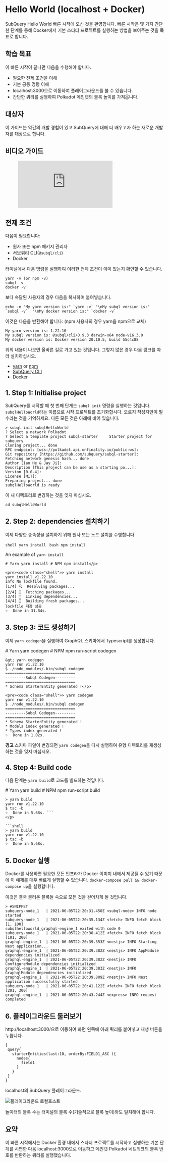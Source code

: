# Hello World (localhost + Docker)

SubQuery Hello World 빠른 시작에 오신 것을 환영합니다. 빠른 시작은 몇 가지 간단한 단계를 통해 Docker에서 기본 스타터 프로젝트를 실행하는 방법을 보여주는 것을 목표로 합니다.

## 학습 목표

이 빠른 시작이 끝나면 다음을 수행해야 합니다.

- 필요한 전제 조건을 이해
- 기본 공통 명령 이해
- localhost:3000으로 이동하여 플레이그라운드를 볼 수 있습니다.
- 간단한 쿼리를 실행하여 Polkadot 메인넷의 블록 높이를 가져옵니다.

## 대상자

이 가이드는 약간의 개발 경험이 있고 SubQuery에 대해 더 배우고자 하는 새로운 개발자를 대상으로 합니다.

## 비디오 가이드

<figure class="video_container">
  <iframe src="https://www.youtube.com/embed/j034cyUYb7k" frameborder="0" allowfullscreen="true"></iframe>
</figure>

## 전제 조건

다음이 필요합니다:

- 원사 또는 npm 패키지 관리자
- 서브쿼리 CLI(`@subql/cli`)
- Docker

터미널에서 다음 명령을 실행하여 이러한 전제 조건이 이미 있는지 확인할 수 있습니다.

```shell
yarn -v (or npm -v)
subql -v
docker -v
```

보다 숙달된 사용자의 경우 다음을 복사하여 붙여넣습니다.

```shell
echo -e "My yarn version is:" `yarn -v` "\nMy subql version is:" `subql -v`  "\nMy docker version is:" `docker -v`
```

이것은 다음을 반환해야 합니다: (npm 사용자의 경우 yarn을 npm으로 교체)

```shell
My yarn version is: 1.22.10
My subql version is: @subql/cli/0.9.3 darwin-x64 node-v16.3.0
My docker version is: Docker version 20.10.5, build 55c4c88
```

위의 내용이 나오면 올바른 길로 가고 있는 것입니다. 그렇지 않은 경우 다음 링크를 따라 설치하십시오.

- [yarn](https://classic.yarnpkg.com/en/docs/install/) or [npm](https://www.npmjs.com/get-npm)
- [SubQuery CLI](quickstart.md#install-the-subquery-cli)
- [Docker](https://docs.docker.com/get-docker/)

## 1. Step 1: Initialise project

SubQuery를 시작할 때 첫 번째 단계는 `subql init` 명령을 실행하는 것입니다. `subqlHelloWorld`라는 이름으로 시작 프로젝트를 초기화합시다. 오로지 작성자만이 필수라는 것을 기억하세요. 다른 모든 것은 아래에 비어 있습니다.

```shell
> subql init subqlHelloWorld
? Select a network Polkadot
? Select a template project subql-starter     Starter project for subquery
Cloning project... done
RPC endpoint: [wss://polkadot.api.onfinality.io/public-ws]:
Git repository [https://github.com/subquery/subql-starter]:
Fetching network genesis hash... done
Author [Ian He & Jay Ji]:
Description [This project can be use as a starting po...]:
Version [0.0.4]:
License [MIT]:
Preparing project... done
subqlHelloWorld is ready

```

이 새 디렉토리로 변경하는 것을 잊지 마십시오.

```shell
cd subqlHelloWorld
```

## 2. Step 2: dependencies 설치하기

이제 다양한 종속성을 설치하기 위해 원사 또는 노드 설치를 수행합니다.

<CodeGroup> <CodeGroupItem title="YARN" active> ```shell yarn install ``` </CodeGroupItem>
<CodeGroupItem title="NPM"> ```bash npm install ``` </CodeGroupItem> </CodeGroup>

An example of `yarn install`

```shell
# Yarn yarn install # NPM npm install</p>

<pre><code class="shell">> yarn install
yarn install v1.22.10
info No lockfile found.
[1/4] 🔍  Resolving packages...
[2/4] 🚚  Fetching packages...
[3/4] 🔗  Linking dependencies...
[4/4] 🔨  Building fresh packages...
lockfile 저장 성공
✨  Done in 31.84s.
```

## 3. Step 3: 코드 생성하기

이제 `yarn codegen`을 실행하여 GraphQL 스키마에서 Typescript를 생성합니다.

<CodeGroup> # Yarn yarn codegen # NPM npm run-script codegen

```shell
&gt; yarn codegen
yarn run v1.22.10
$ ./node_modules/.bin/subql codegen
===============================
---------Subql Codegen---------
===============================
* Schema StarterEntity generated !</p>

<pre><code class="shell">> yarn codegen
yarn run v1.22.10
$ ./node_modules/.bin/subql codegen
===============================
---------Subql Codegen---------
===============================
* Schema StarterEntity generated !
* Models index generated !
* Types index generated !
✨  Done in 1.02s.
```

**경고** 스키마 파일이 변경되면 `yarn codegen`을 다시 실행하여 유형 디렉토리를 재생성하는 것을 잊지 마십시오.

## 4. Step 4: Build code

다음 단계는 `yarn build`로 코드를 빌드하는 것입니다.

<CodeGroup> # Yarn yarn build # NPM npm run-script build

```shell
> yarn build
yarn run v1.22.10
$ tsc -b
✨  Done in 5.68s. ```
</p>

```shell
> yarn build
yarn run v1.22.10
$ tsc -b
✨  Done in 5.68s.
```

## 5. Docker 실행

Docker를 사용하면 필요한 모든 인프라가 Docker 이미지 내에서 제공될 수 있기 때문에 이 예제를 매우 빠르게 실행할 수 있습니다. `docker-compose pull && docker-compose up`을 실행합니다.

이것은 결국 불러온 블록들 속으로 모든 것을 걷어차게 될 것입니다.

```shell
> #SNIPPET
subquery-node_1   | 2021-06-05T22:20:31.450Z <subql-node> INFO node started
subquery-node_1   | 2021-06-05T22:20:35.134Z <fetch> INFO fetch block [1, 100]
subqlhelloworld_graphql-engine_1 exited with code 0
subquery-node_1   | 2021-06-05T22:20:38.412Z <fetch> INFO fetch block [101, 200]
graphql-engine_1  | 2021-06-05T22:20:39.353Z <nestjs> INFO Starting Nest application...
graphql-engine_1  | 2021-06-05T22:20:39.382Z <nestjs> INFO AppModule dependencies initialized
graphql-engine_1  | 2021-06-05T22:20:39.382Z <nestjs> INFO ConfigureModule dependencies initialized
graphql-engine_1  | 2021-06-05T22:20:39.383Z <nestjs> INFO GraphqlModule dependencies initialized
graphql-engine_1  | 2021-06-05T22:20:39.809Z <nestjs> INFO Nest application successfully started
subquery-node_1   | 2021-06-05T22:20:41.122Z <fetch> INFO fetch block [201, 300]
graphql-engine_1  | 2021-06-05T22:20:43.244Z <express> INFO request completed

```

## 6. 플레이그라운드 둘러보기

http://localhost:3000/으로 이동하여 화면 왼쪽에 아래 쿼리를 붙여넣고 재생 버튼을 누릅니다.

```
{
 query{
   starterEntities(last:10, orderBy:FIELD1_ASC ){
     nodes{
       field1
     }
   }
 }
}

```

localhost의 SubQuery 플레이그라운드.

![플레이그라운드 로컬호스트](/assets/img/subql_playground.png)

놀이터의 블록 수는 터미널의 블록 수(기술적으로 블록 높이)와도 일치해야 합니다.

## 요약

이 빠른 시작에서는 Docker 환경 내에서 스타터 프로젝트를 시작하고 실행하는 기본 단계를 시연한 다음 localhost:3000으로 이동하고 메인넷 Polkadot 네트워크의 블록 번호를 반환하는 쿼리를 실행했습니다.
